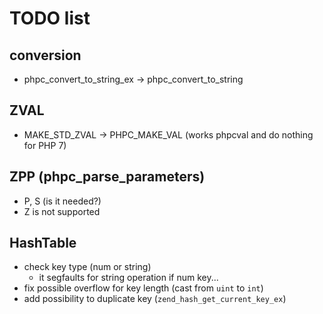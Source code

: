 # TODO list

## conversion
- phpc_convert_to_string_ex -> phpc_convert_to_string

## ZVAL 
- MAKE_STD_ZVAL -> PHPC_MAKE_VAL (works phpcval and do nothing for PHP 7)

## ZPP (phpc_parse_parameters)
- P, S (is it needed?)
- Z is not supported

## HashTable
- check key type (num or string) 
  - it segfaults for string operation if num key...
- fix possible overflow for key length (cast from `uint` to `int`)
- add possibility to duplicate key (`zend_hash_get_current_key_ex`)
